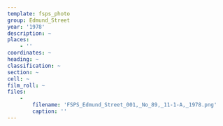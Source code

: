 ```yaml
---
template: fsps_photo
group: Edmund_Street
year: '1978'
description: ~
places:
    - ''
coordinates: ~
heading: ~
classification: ~
section: ~
cell: ~
film_roll: ~
files:
    -
        filename: 'FSPS_Edmund_Street_001,_No_89,_11-1-A,_1978.png'
        caption: ''
---
```

